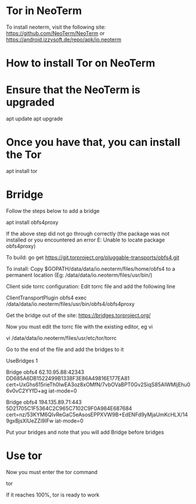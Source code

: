 # Tor in NeoTerm

To install neoterm, visit the following site:
https://github.com/NeoTerm/NeoTerm
or
https://android.izzysoft.de/repo/apk/io.neoterm

# How to install Tor on NeoTerm

# Ensure that the NeoTerm is upgraded

apt update
apt upgrade

# Once you have that, you can install the Tor
apt install tor

# Brridge
Follow the steps below to add a bridge

apt install obfs4proxy

If the above step did not go through correctly 
(the package was not installed or you encountered an error E: Unable to locate package obfs4proxy)

To build: go get https://git.torproject.org/pluggable-transports/obfs4.git

To install: Copy $GOPATH/data/data/io.neoterm/files/home/obfs4 to a permanent location (Eg: /data/data/io.neoterm/files/usr/bin/)

Client side torrc configuration:
Edit torrc file and add the following line

ClientTransportPlugin obfs4 exec /data/data/io.neoterm/files/usr/bin/obfs4/obfs4proxy

Get the bridge out of the site:
https://bridges.torproject.org/

Now you must edit the torrc file with the existing editor, eg vi

vi /data/data/io.neoterm/files/usr/etc/tor/torrc

Go to the end of the file and add the bridges to it

UseBridges 1

Bridge obfs4 62.10.95.88:42343 DD685A6DB1522499B1338F3E86A49816E177EA81 cert=UxGhs615rieTh0lwEA3oz8xOMfN/7vbOVaBPT0Gv2SiqS85AIWMljEhu06v0vC2YYfD+ag iat-mode=0

Bridge obfs4 194.135.89.71:443 5D21705C1F5364C2C965C7102C9F0A984E687684 cert=nz/53KYM6QIvReGaC5eAsosEPPXVW9B+EdENFd9yMjaUmKcHLX/149gxBjsXlUeZZi9IFw iat-mode=0

Put your bridges and note that you will add Bridge before bridges

# Use tor 

Now you must enter the tor command

tor

If it reaches 100%, tor is ready to work
